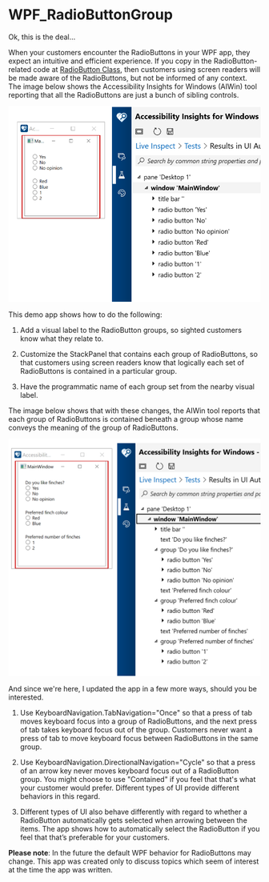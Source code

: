 # WPF_RadioButtonGroup

Ok, this is the deal...

When your customers encounter the RadioButtons in your WPF app, they expect an intuitive and efficient experience. If you copy in the RadioButton-related code at [RadioButton Class](https://docs.microsoft.com/en-us/dotnet/api/system.windows.controls.radiobutton?view=netframework-4.8), then customers using screen readers will be made aware of the RadioButtons, but not be informed of any context. The image below shows the Accessibility Insights for Windows (AIWin) tool reporting that all the RadioButtons are just a bunch of sibling controls.

![The Accessibility Insights for Windows tool reporting the UI Automation hierarchy of the RadioButtons](WPF_RadioButtonGroup/InaccessibleRBG.png)

This demo app shows how to do the following:

1. Add a visual label to the RadioButton groups, so sighted customers know what they relate to.

2. Customize the StackPanel that contains each group of RadioButtons, so that customers using screen readers know that logically each set of RadioButtons is contained in a particular group.

3. Have the programmatic name of each group set from the nearby visual label.

The image below shows that with these changes, the AIWin tool reports that each group of RadioButtons is contained beneath a group whose name conveys the meaning of the group of RadioButtons.

![The Accessibility Insights for Windows tool reporting the UI Automation hierarchy of the updated RadioButtons](WPF_RadioButtonGroup/AccessibleRBG.png)


And since we're here, I updated the app in a few more ways, should you be interested.

1. Use KeyboardNavigation.TabNavigation="Once" so that a press of tab moves keyboard focus into a group of RadioButtons, and the next press of tab takes keyboard focus out of the group. Customers never want a press of tab to move keyboard focus between RadioButtons in the same group.

2. Use KeyboardNavigation.DirectionalNavigation="Cycle" so that a press of an arrow key never moves keyboard focus out of a RadioButton group. You might choose to use "Contained" if you feel that that's what your customer would prefer. Different types of UI provide different behaviors in this regard.

3. Different types of UI also behave differently with regard to whether a RadioButton automatically gets selected when arrowing between the items. The app shows how to automatically select the RadioButton if you feel that that’s preferable for your customers.

**Please note**: In the future the default WPF behavior for RadioButtons may change. This app was created only to discuss topics which seem of interest at the time the app was written.
